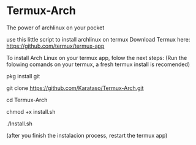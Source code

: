 # Termux-Arch
The power of archlinux on your pocket

use this little script to install archlinux on termux
Download Termux here: https://github.com/termux/termux-app

To install Arch Linux on your termux app, folow the next steps:
(Run the folowing comands on your termux, a fresh termux install is recomended)

pkg install git

git clone https://github.com/Karataso/Termux-Arch.git

cd Termux-Arch

chmod +x install.sh

./Install.sh

(after you finish the instalacion process, restart the termux app)
